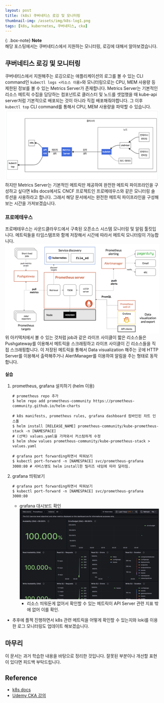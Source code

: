 ```yaml
---
layout: post
title: (k8s) 쿠버네티스 로깅 및 모니터링
thumbnail-img: /assets/img/k8s-log1.png
tags: [k8s, kubernetes, 쿠버네티스, cka]
---
```


{: .box-note}
**Note**   
해당 포스팅에서는 쿠버네티스에서 지원하는 모니터링, 로깅에 대해서 알아보겠습니다.

## 쿠버네티스 로깅 및 모니터링
쿠버네티스에서 지원해주는 로깅으로는 애플리케이션의 로그를 볼 수 있는 CLI command인 ```kubectl logs <리소스 이름>```와 모니터링으로는 CPU, MEM 사용량 등 제한된 정보를 볼 수 있는 Metrics Server가 존재합니다. Metrics Server는 기본적인 리소스 메트릭 수집을 담당하는 컴포넌트로 클러스터 및 노드를 셋업했을 때 kube-api server처럼 기본적으로 배포되는 것이 아니라 직접 배포해줘야합니다. 그 이후 ```kubectl top``` CLI command를 통해서 CPU, MEM 사용량을 파악할 수 있습니다.
![alt text](/assets/img/k8s-log1.png)
하지만 Metrics Server는 기본적인 메트릭만 제공하여 완전한 메트릭 파이프라인을 구성하고 싶다면 k8s docs에서도 CNCF 프로젝트인 프로메테우스와 같은 모니터링 솔루션을 사용하라고 합니다. 그래서 해당 문서에서는 완전한 메트릭 파이프라인을 구성해보는 시간을 가져보겠습니다.  
### 프로메테우스
프로메테우스는 사운드클라우드에서 구축된 오픈소스 시스템 모니터링 및 알림 툴킷입니다. 메트릭들을 타임스탬프와 함께 저장해서 시간에 따라서 메트릭 모니터링이 가능합니다.  
![alt text](/assets/img/k8s-log2.png)  
위 아키텍처에서 볼 수 있는 것처럼 job과 같은 라이프 사이클이 짧은 리소스들은 Pushgateway를 이용해서 메트릭을 스크래핑하고 라이프 사이클이 긴 리소스들을 직접 스크래핑합니다. 이 저장된 메트릭을 통해서 Data visualization 해주는 곳에 HTTP Server를 이용해서 출력해주거나 AlertManager를 이용하여 알림을 주는 형태로 동작합니다.  
#### 실습
1. prometheus, grafana 설치하기 (helm 이용)  
	```
	# prometheus repo 추가
	$ helm repo add prometheus-community https://prometheus-community.github.io/helm-charts

	# k8s manifests, prometheus rules, grafana dashboard 컴바인된 차트 인스톨
	$ helm install [RELEASE_NAME] prometheus-community/kube-prometheus-stack -n [NAMESPACE]
	# (선택) values.yaml을 가져와서 커스텀하게 수정
	$ helm show values prometheus-community/kube-prometheus-stack > values.yaml

	# grafana port forwarding하면서 띄워보기
	$ kubectl port-forward -n [NAMESPACE] svc/prometheus-grafana 3000:80 # 서비스명도 helm install한 릴리즈 네임에 따라 달라짐.
	```
2. grafana 띄워보기  
	```
	# grafana port forwarding하면서 띄워보기
	$ kubectl port-forward -n [NAMESPACE] svc/prometheus-grafana 3000:80
	```  
	- grafana 대시보드 확인  
		![alt text](/assets/img/k8s-log3.png)  
		- 리소스 띄워둔게 없어서 확인할 수 있는 메트릭이 API Server 관련 지표 밖에 없어 이를 확인.  

- 추후에 플젝 진행하면서 k8s 관련 메트릭을 어떻게 확인할 수 있는지와 loki를 이용한 로그 모니터링도 업데이트 해보겠습니다.  


## 마무리
이 문서는 과거 학습한 내용을 바탕으로 정리한 것입니다. 잘못된 부분이나 개선할 표현이 있다면 피드백 부탁드립니다.

## Reference
- [k8s docs](https://kubernetes.io/ko/docs)
- [Udemy CKA 강의](https://www.udemy.com/course/certified-kubernetes-administrator-with-practice-tests/?srsltid=AfmBOoqnCrbfruYv66Esw2aE0Gqa7F8slLiwiY8ImTcR6el4vZptiHq-)
